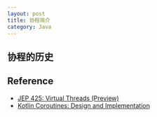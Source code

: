 ```yaml
---
layout: post
title: 协程简介
category: Java
---
```


## 协程的历史

## Reference

* [JEP 425: Virtual Threads (Preview)](https://openjdk.org/jeps/425)
* [Kotlin Coroutines: Design and Implementation](https://dl.acm.org/doi/pdf/10.1145/3486607.3486751)
